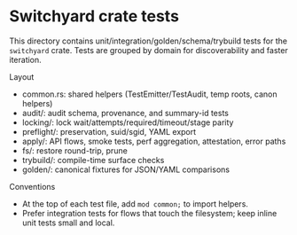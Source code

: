 # Switchyard crate tests

This directory contains unit/integration/golden/schema/trybuild tests for the `switchyard` crate. Tests are grouped by domain for discoverability and faster iteration.

Layout
- common.rs: shared helpers (TestEmitter/TestAudit, temp roots, canon helpers)
- audit/: audit schema, provenance, and summary-id tests
- locking/: lock wait/attempts/required/timeout/stage parity
- preflight/: preservation, suid/sgid, YAML export
- apply/: API flows, smoke tests, perf aggregation, attestation, error paths
- fs/: restore round-trip, prune
- trybuild/: compile-time surface checks
- golden/: canonical fixtures for JSON/YAML comparisons

Conventions
- At the top of each test file, add `mod common;` to import helpers.
- Prefer integration tests for flows that touch the filesystem; keep inline unit tests small and local.
